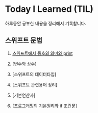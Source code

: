 # Today I Learned (TIL)

하루동안 공부한 내용을 정리해서 기록합니다.


## 스위프트 문법
1. [스위프트에서 동호의 의미와 print](./스위프트%20문법/스위프트에서%20등호의%20의미와%20print.md)

2. [변수와 상수]

3. [스위프트의 데이터타입]

4. [스위프트 관련용어 정리]

5. [기본연산자]

6. [프로그래밍의 기본원리와 if 조건문]
